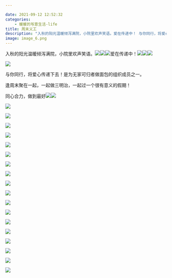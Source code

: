 ```yaml
---

date: 2021-09-12 12:52:32
categories:
    - 暖暖的写意生活-life
title: 周末义工
description: "入秋的阳光温暖倾泻满院，小院里欢声笑语。爱在传递中！ 与你同行，将爱心传递下去！是为无家可归者做面包的组织成员之一。 逢周末聚在一起，一起做三明治，一起过一个很有意义的假期！ 同心合力，做到最好"
image: image_6.png
---
```


入秋的阳光温暖倾泻满院，小院里欢声笑语。![](image_0.gif)![](image_1.gif)![](image_2.gif)爱在传递中！![](image_3.gif)![](image_4.gif)![](image_5.gif)

  


  


  


![](image_6.png)

与你同行，将爱心传递下去！是为无家可归者做面包的组织成员之一。

逢周末聚在一起，一起做三明治，一起过一个很有意义的假期！

同心合力，做到最好![](image_7.gif)![](image_8.gif)

  


  


  


  


![](image_9.png)

![](image_10.png)

![](image_11.png)

![](image_12.png)

![](image_13.png)

![](image_14.png)

![](image_15.png)

![](image_16.png)

![](image_17.png)

![](image_18.png)

![](image_19.png)

![](image_20.png)

![](image_21.png)

![](image_22.png)

![](image_23.png)

![](image_24.png)

![](image_25.png)

![](image_26.png)